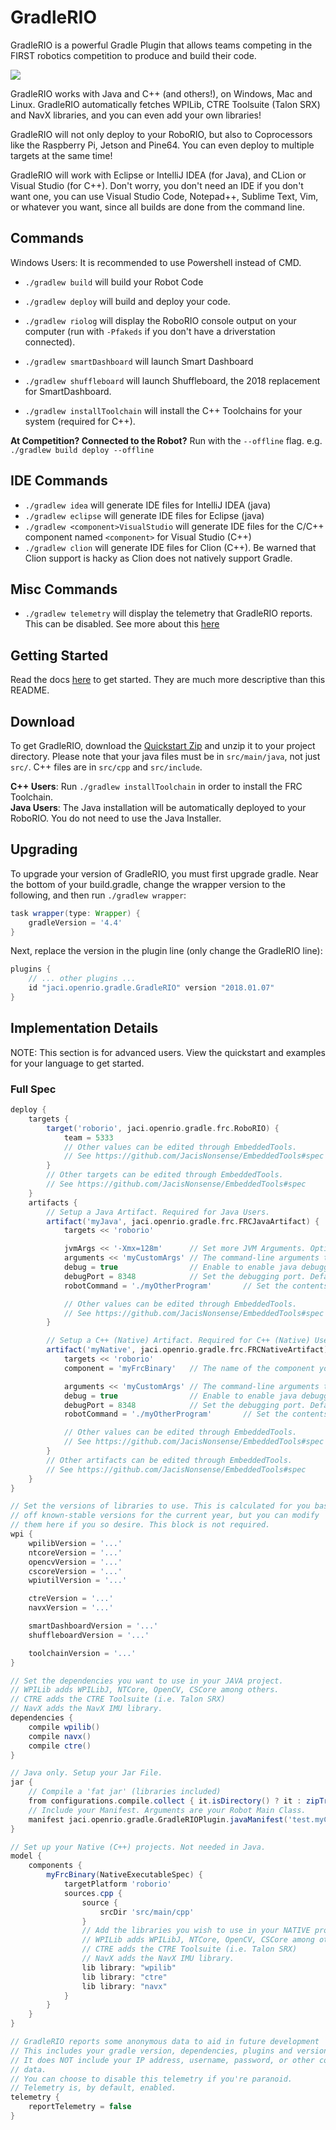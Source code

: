 # GradleRIO
GradleRIO is a powerful Gradle Plugin that allows teams competing in the FIRST
robotics competition to produce and build their code.

![](img/tty.gif)

GradleRIO works with Java and C++ (and others!), on Windows, Mac and Linux. GradleRIO automatically fetches WPILib, CTRE Toolsuite (Talon SRX) and NavX libraries, and you can even add your own libraries!

GradleRIO will not only deploy to your RoboRIO, but also to Coprocessors like the Raspberry Pi, Jetson and Pine64. You can even deploy to multiple targets at the same time!

GradleRIO will work with Eclipse or IntelliJ IDEA (for Java), and CLion or Visual Studio (for C++). Don't worry, you don't need an IDE if you don't want one, you can use Visual Studio Code, Notepad++, Sublime Text, Vim, or whatever you want, since all builds are done from the command line.

## Commands  
Windows Users: It is recommended to use Powershell instead of CMD.  
- ```./gradlew build``` will build your Robot Code  
- ```./gradlew deploy``` will build and deploy your code.    
- ```./gradlew riolog``` will display the RoboRIO console output on your computer (run with `-Pfakeds` if you don't have a driverstation connected).  

- ```./gradlew smartDashboard``` will launch Smart Dashboard  
- ```./gradlew shuffleboard``` will launch Shuffleboard, the 2018 replacement for SmartDashboard.  
- ```./gradlew installToolchain``` will install the C++ Toolchains for your system (required for C++).

**At Competition? Connected to the Robot?** Run with the `--offline` flag. e.g. `./gradlew build deploy --offline`

## IDE Commands
- ```./gradlew idea``` will generate IDE files for IntelliJ IDEA (java)  
- ```./gradlew eclipse``` will generate IDE files for Eclipse (java)  
- ```./gradlew <component>VisualStudio``` will generate IDE files for the C/C++ component named `<component>` for Visual Studio (C++)
- ```./gradlew clion``` will generate IDE files for Clion (C++). Be warned that Clion support is hacky as Clion does not natively support Gradle.

## Misc Commands
- ```./gradlew telemetry``` will display the telemetry that GradleRIO reports. This can be disabled. See more about this [here](PRIVACY.md)

## Getting Started
Read the docs [here](docs/) to get started. They are much more descriptive than this README.

## Download
To get GradleRIO, download the [Quickstart Zip](Quickstart.zip) and unzip it to your project directory.
Please note that your java files must be in `src/main/java`, not just `src/`. C++ files are in `src/cpp` and `src/include`.

**C++ Users**: Run `./gradlew installToolchain` in order to install the FRC Toolchain.  
**Java Users**: The Java installation will be automatically deployed to your RoboRIO. You do not need to use the Java Installer.

## Upgrading
To upgrade your version of GradleRIO, you must first upgrade gradle. Near the bottom of your build.gradle, change the wrapper version to the following, and then run `./gradlew wrapper`:
```gradle
task wrapper(type: Wrapper) {
    gradleVersion = '4.4'
}
```

Next, replace the version in the plugin line (only change the GradleRIO line):
```gradle
plugins {
    // ... other plugins ...
    id "jaci.openrio.gradle.GradleRIO" version "2018.01.07"
}
```

## Implementation Details
NOTE: This section is for advanced users. View the quickstart and examples for your language to get started.

### Full Spec
```gradle
deploy {
    targets {
        target('roborio', jaci.openrio.gradle.frc.RoboRIO) {
            team = 5333
            // Other values can be edited through EmbeddedTools.
            // See https://github.com/JacisNonsense/EmbeddedTools#spec
        }
        // Other targets can be edited through EmbeddedTools.
        // See https://github.com/JacisNonsense/EmbeddedTools#spec
    }
    artifacts {
        // Setup a Java Artifact. Required for Java Users.
        artifact('myJava', jaci.openrio.gradle.frc.FRCJavaArtifact) {
            targets << 'roborio'

            jvmArgs << '-Xmx=128m'      // Set more JVM Arguments. Optional.
            arguments << 'myCustomArgs' // The command-line arguments to launch your jar with. Optional.
            debug = true                // Enable to enable java debugging on the RoboRIO. Default: false
            debugPort = 8348            // Set the debugging port. Default: 8348
            robotCommand = './myOtherProgram'       // Set the contents of robotCommand. Optional, usually created depending on above values.

            // Other values can be edited through EmbeddedTools.
            // See https://github.com/JacisNonsense/EmbeddedTools#spec
        }

        // Setup a C++ (Native) Artifact. Required for C++ (Native) Users
        artifact('myNative', jaci.openrio.gradle.frc.FRCNativeArtifact) {
            targets << 'roborio'
            component = 'myFrcBinary'   // The name of the component you wish to build (required).

            arguments << 'myCustomArgs' // The command-line arguments to launch your jar with. Optional.
            debug = true                // Enable to enable java debugging on the RoboRIO. Default: false
            debugPort = 8348            // Set the debugging port. Default: 8348
            robotCommand = './myOtherProgram'       // Set the contents of robotCommand. Optional, usually created depending on above values.

            // Other values can be edited through EmbeddedTools.
            // See https://github.com/JacisNonsense/EmbeddedTools#spec
        }
        // Other artifacts can be edited through EmbeddedTools.
        // See https://github.com/JacisNonsense/EmbeddedTools#spec
    }
}

// Set the versions of libraries to use. This is calculated for you based
// off known-stable versions for the current year, but you can modify
// them here if you so desire. This block is not required.
wpi {
    wpilibVersion = '...'
    ntcoreVersion = '...'
    opencvVersion = '...'
    cscoreVersion = '...'
    wpiutilVersion = '...'

    ctreVersion = '...'
    navxVersion = '...'

    smartDashboardVersion = '...'
    shuffleboardVersion = '...'

    toolchainVersion = '...'
}

// Set the dependencies you want to use in your JAVA project.
// WPILib adds WPILibJ, NTCore, OpenCV, CSCore among others.
// CTRE adds the CTRE Toolsuite (i.e. Talon SRX)
// NavX adds the NavX IMU library.
dependencies {
    compile wpilib()
    compile navx()
    compile ctre()
}

// Java only. Setup your Jar File.
jar {
    // Compile a 'fat jar' (libraries included)
    from configurations.compile.collect { it.isDirectory() ? it : zipTree(it) } 
    // Include your Manifest. Arguments are your Robot Main Class.
    manifest jaci.openrio.gradle.GradleRIOPlugin.javaManifest('test.myClass')
}

// Set up your Native (C++) projects. Not needed in Java.
model {
    components {
        myFrcBinary(NativeExecutableSpec) {
            targetPlatform 'roborio'
            sources.cpp {
                source {
                    srcDir 'src/main/cpp'
                }
                // Add the libraries you wish to use in your NATIVE project.
                // WPILib adds WPILibJ, NTCore, OpenCV, CSCore among others.
                // CTRE adds the CTRE Toolsuite (i.e. Talon SRX)
                // NavX adds the NavX IMU library.
                lib library: "wpilib"
                lib library: "ctre"
                lib library: "navx"
            }
        }
    }
}

// GradleRIO reports some anonymous data to aid in future development
// This includes your gradle version, dependencies, plugins and versions.
// It does NOT include your IP address, username, password, or other confidential 
// data. 
// You can choose to disable this telemetry if you're paranoid.
// Telemetry is, by default, enabled.
telemetry {
    reportTelemetry = false
}
```
